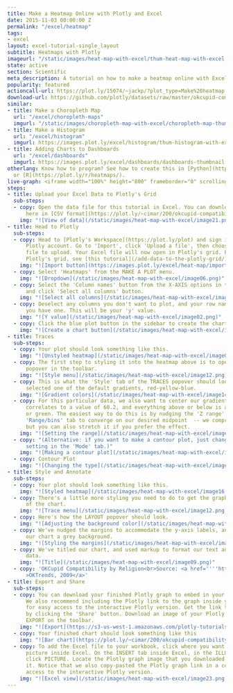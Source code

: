 ```yaml
---
title: Make a Heatmap Online with Plotly and Excel
date: 2015-11-03 00:00:00 Z
permalink: "/excel/heatmap"
tags:
- excel
layout: excel-tutorial-single_layout
subtitle: Heatmaps with Plotly
imageurl: "/static/images/heat-map-with-excel/thum-heat-map-with-excel.png"
state: active
section: Scientific
meta_description: A tutorial on how to make a heatmap online with Excel.
popularity: featured
actioncall-url: https://plot.ly/15074/~jackp/?plot_type=Make%20heatmap
download-url: https://github.com/plotly/datasets/raw/master/okcupid-compatibility-by-religion.csv.zip
similar:
- title: Make a Choropleth Map
  url: "/excel/choropleth-maps"
  imgurl: "/static/images/choropleth-map-with-excel/choropleth-map-thumb.png"
- title: Make a Histogram
  url: "/excel/histogram"
  imgurl: https://images.plot.ly/excel/histogram/thum-histogram-with-excel.png
- title: Adding Charts to Dashboards
  url: "/excel/dashboards"
  imgurl: https://images.plot.ly/excel/dashboards/dashboards-thumbnail.png
otherlang: Know how to program? See how to create this in [Python](https://plot.ly/python/heatmaps/)
  or [R](https://plot.ly/r/heatmaps/).
live-graph: <iframe width="100%" height="800" frameborder="0" scrolling="no" src="https://plot.ly/~cimar/200/okcupid-compatibility-by-religion-source-oktrends-2009.embed"></iframe>
steps:
- title: Upload your Excel Data to Plotly's Grid
  sub-steps:
  - copy: Open the data file for this tutorial in Excel. You can download the file
      here in [CSV format](https://plot.ly/~cimar/200/okcupid-compatibility-by-religion-source-oktrends-2009.csv)
    img: "![View of data](/static/images/heat-map-with-excel/image21.png)"
- title: Head to Plotly
  sub-steps:
  - copy: Head to [Plotly's Workspace](https://plot.ly/plot) and sign into your free
      Plotly account. Go to 'Import', click 'Upload a file', then choose your Excel
      file to upload. Your Excel file will now open in Plotly's grid. For more about
      Plotly's grid, see [this tutorial](/add-data-to-the-plotly-grid/)
    img: "![Import button](https://images.plot.ly/excel/heat-map/import-data-heat-map.png)"
  - copy: Select 'Heatmaps' from the MAKE A PLOT menu.
    img: "![Dropdown](/static/images/heat-map-with-excel/image06.png)"
  - copy: Select the 'Column names' button from the X-AXIS options in the sidebar
      and click 'Select all columns' button.
    img: "![Select all columns](/static/images/heat-map-with-excel/image10.png)"
  - copy: Deselect any columns you don't want to plot, and your row names column if
      you have one. This will be your 'y' value.
    img: "![Y value](/static/images/heat-map-with-excel/image02.png)"
  - copy: Click the blue plot button in the sidebar to create the chart.
    img: "![Create a chart button](/static/images/heat-map-with-excel/image07.png)"
- title: Traces
  sub-steps:
  - copy: Your plot should look something like this.
    img: "![Unstyled heatmap](/static/images/heat-map-with-excel/image00.png)"
  - copy: The first step to styling it into the heatmap above is to open the TRACES
      popover in the toolbar.
    img: "![Style menu](/static/images/heat-map-with-excel/image12.png)"
  - copy: This is what the 'Style' tab of the TRACES popover should look like. We've
      selected one of the default gradients, red-yellow-blue.
    img: "![Gradient colors](/static/images/heat-map-with-excel/image14.png)"
  - copy: For this particular data, we also want to center our gradient so that yellow
      correlates to a value of 60.2, and everything above or below is a little red
      or green. The easiest way to do this is by nudging the 'Z range' values in the
      'Range/bins' tab to converge on our desired midpoint  -- we compressed our range,
      but you can also stretch it if you prefer the effect.
    img: "![Setting the range](/static/images/heat-map-with-excel/image03.png)"
  - copy: "(Alternative: if you want to make a contour plot, just change the 'Type'
      setting in the 'Mode' tab.)"
    img: "![Making a contour plot](/static/images/heat-map-with-excel/image13.png)"
  - copy: Contour Plot
    img: "![Changing the type](/static/images/heat-map-with-excel/image01.png)"
- title: Style and Annotate
  sub-steps:
  - copy: Your plot should look something like this.
    img: "![Styled heatmap](/static/images/heat-map-with-excel/image16.png)"
  - copy: There's a little more styling you need to do to get the graph at the top
      of the chart.
    img: "![Trace menu](/static/images/heat-map-with-excel/image12.png)"
  - copy: Here's how the LAYOUT popover should look.
    img: "![Adjusting the background color](/static/images/heat-map-with-excel/image11.png)"
  - copy: We've nudged the margins to accommodate the y-axis labels, and we're giving
      our chart a grey background.
    img: "![Styling the margins](/static/images/heat-map-with-excel/image04.png)"
  - copy: We've titled our chart, and used markup to format our text and source our
      data.
    img: "![Title](/static/images/heat-map-with-excel/image09.png)"
  - copy: 'OKCupid Compatibility by Religion<br>Source: <a href=''''http://blog.okcupid.com/index.php/how-races-and-religions-match-in-online-dating''''
      >OKTrends, 2009</a>'
- title: Export and Share
  sub-steps:
  - copy: You can download your finished Plotly graph to embed in your Excel workbook.
      We also recommend including the Plotly link to the graph inside your Excel workbook
      for easy access to the interactive Plotly version. Get the link to your graph
      by clicking the 'Share' button. Download an image of your Plotly graph by clicking
      EXPORT on the toolbar.
    img: "![Export](https://s3-us-west-1.amazonaws.com/plotly-tutorials/excel/bubble-maps/export-bubble-map.png)"
  - copy: Your finished chart should look something like this
    img: "![Bar chart](https://plot.ly/~cimar/200/okcupid-compatibility-by-religion-source-oktrends-2009.png)"
  - copy: To add the Excel file to your workbook, click where you want to insert the
      picture inside Excel. On the INSERT tab inside Excel, in the ILLUSTRATIONS group,
      click PICTURE. Locate the Plotly graph image that you downloaded and then double-click
      it. Notice that we also copy-pasted the Plotly graph link in a cell for easy
      access to the interactive Plotly version.
    img: "![Excel view](/static/images/heat-map-with-excel/image23.png)"
---
```



